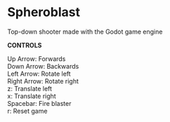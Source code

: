 # Spheroblast
Top-down shooter made with the Godot game engine

<strong>CONTROLS</strong>

Up Arrow: Forwards <br>
Down Arrow: Backwards <br>
Left Arrow: Rotate left <br>
Right Arrow: Rotate right <br>
z: Translate left <br>
x: Translate right <br>
Spacebar: Fire blaster <br>
r: Reset game <br>
